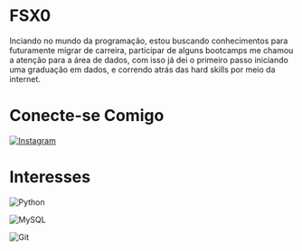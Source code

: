 # FSX0

Inciando no mundo da programação, estou buscando conhecimentos para futuramente migrar de carreira, participar de alguns bootcamps me chamou a atenção para a área de dados, com isso já dei o primeiro passo iniciando uma graduação em dados, e correndo atrás das hard skills por meio da internet.

# Conecte-se Comigo

[![Instagram](https://img.shields.io/badge/Instagram-000?style=for-the-badge&logo=instagram)](https://www.instagram.com/fernando.0s/)

# Interesses

![Python](https://img.shields.io/badge/Python-000?style=for-the-badge&logo=python)

![MySQL](https://img.shields.io/badge/MySQL-000?style=for-the-badge&logo=MySQL)

![Git](https://img.shields.io/badge/Git-000?style=for-the-badge&logo=Git)
